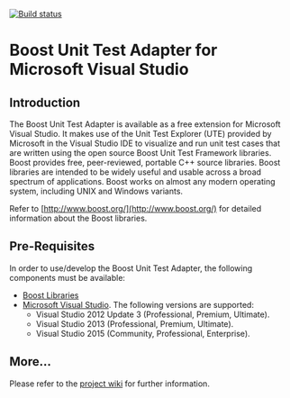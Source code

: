 [![Build status](https://ci.appveyor.com/api/projects/status/28lw0jb0k19ekmtq/branch/master?svg=true)](https://ci.appveyor.com/project/guwirth/vs-boost-unit-test-adapter/branch/master)

# Boost Unit Test Adapter for Microsoft Visual Studio

## Introduction
The Boost Unit Test Adapter is available as a free extension for Microsoft Visual Studio. It makes use of the Unit Test Explorer (UTE) provided by Microsoft in the Visual Studio IDE to visualize and run unit test cases that are written using the open source Boost Unit Test Framework libraries. Boost provides free, peer-reviewed, portable C++ source libraries. Boost libraries are intended to be widely useful and usable across a broad spectrum of applications. Boost works on almost any modern operating system, including UNIX and Windows variants.

Refer to [http://www.boost.org/](http://www.boost.org/) for detailed information about the Boost libraries.

## Pre-Requisites

In order to use/develop the Boost Unit Test Adapter, the following components must be available:  
- [Boost Libraries](http://www.boost.org/users/download/)
- [Microsoft Visual Studio](https://www.visualstudio.com/). The following versions are supported:
  + Visual Studio 2012 Update 3 (Professional, Premium, Ultimate).
  + Visual Studio 2013 (Professional, Premium, Ultimate).
  + Visual Studio 2015 (Community, Professional, Enterprise).

## More...

Please refer to the [project wiki](https://github.com/etas/vs-boost-unit-test-adapter/wiki) for further information.
